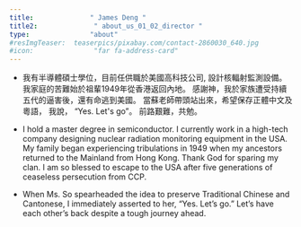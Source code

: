 ```yaml
---
title:              " James Deng "
title2:              " about_us_01_02_director "
type:               "about"
#resImgTeaser:  teaserpics/pixabay.com/contact-2860030_640.jpg
#icon:               "far fa-address-card"
---
```




* 我有半導體碩士學位，目前任供職於美國高科技公司, 設計核輻射監測設備。
我家庭的苦難始於祖輩1949年從香港返回內地。
感謝神，我於家族遭受持續五代的逼害後，還有命逃到美國。
當蘇老師帶頭站出來，希望保存正體中文及粵語，
我說， “Yes. Let's go”。
前路艱難，共勉。

* I hold a master degree in semiconductor. 
I currently work in a high-tech company designing nuclear radiation monitoring equipment in the USA. 
My family began experiencing tribulations in 1949 when my ancestors returned to the Mainland 
from Hong Kong. Thank God for sparing my clan.
I am so blessed to escape to the USA after five generations of ceaseless persecution from CCP.

* When Ms. So spearheaded the idea to preserve Traditional Chinese and Cantonese, 
I immediately asserted to her, “Yes. Let’s go.” 
Let’s have each other’s back despite a tough journey ahead.



